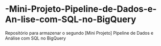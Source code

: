 # -Mini-Projeto-Pipeline-de-Dados-e-An-lise-com-SQL-no-BigQuery
Repositório para armazenar o segundo [Mini Projeto] Pipeline de Dados e Análise com SQL no BigQuery

